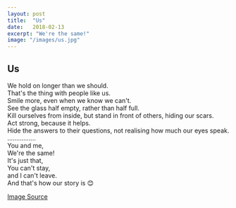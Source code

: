 ```yaml
---
layout: post
title:  "Us"
date:   2018-02-13
excerpt: "We're the same!"
image: "/images/us.jpg"
---
```


## Us
We hold on longer than we should.  
That's the thing with people like us.  
Smile more, even when we know we can't.  
See the glass half empty, rather than half full.  
Kill ourselves from inside, but stand in front of others, hiding our scars.  
Act strong, because it helps.  
Hide the answers to their questions, not realising how much our eyes speak.  
................  
You and me,  
We're the same!  
It's just that,  
You can't stay,  
and I can't leave.  
And that's how our story is 😊  

[Image Source](http://www.project1948.ngo/peace-journal/2016/2/5/30-days-of-human-rights-article-7-we-are-all-equal-before-the-law)
